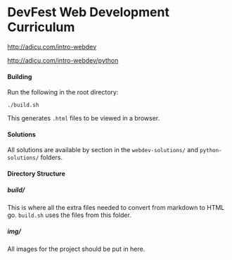 DevFest Web Development Curriculum
==================================

http://adicu.com/intro-webdev

http://adicu.com/intro-webdev/python

#### Building

Run the following in the root directory:

    ./build.sh

This generates `.html` files to be viewed in a browser.

#### Solutions

All solutions are available by section in the `webdev-solutions/` and `python-solutions/` folders.

#### Directory Structure

##### build/

This is where all the extra files needed to convert from markdown to HTML go. `build.sh` uses the files from this folder.

##### img/ 

All images for the project should be put in here.

##### 
